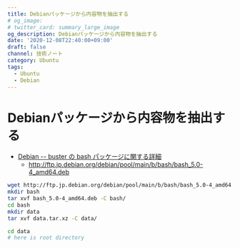 ```yaml
---
title: Debianパッケージから内容物を抽出する
# og_image:
# twitter_card: summary_large_image
og_description: Debianパッケージから内容物を抽出する
date: '2020-12-08T22:40:00+09:00'
draft: false
channel: 技術ノート
category: Ubuntu
tags:
  - Ubuntu
  - Debian
---
```


# Debianパッケージから内容物を抽出する

- [Debian -- buster の bash パッケージに関する詳細](https://packages.debian.org/buster/bash)
    - http://ftp.jp.debian.org/debian/pool/main/b/bash/bash_5.0-4_amd64.deb

```bash
wget http://ftp.jp.debian.org/debian/pool/main/b/bash/bash_5.0-4_amd64.deb
mkdir bash
tar xvf bash_5.0-4_amd64.deb -C bash/
cd bash
mkdir data
tar xvf data.tar.xz -C data/

cd data
# here is root directory
```
